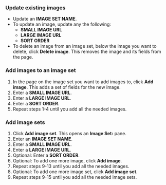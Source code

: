 <!-- Since we have the same interface for adding images in multiple sections of the Back Office, use this include for updating images -->

### Update existing images

* Update an **IMAGE SET NAME**.
* To update an image, update any the following:
    * **SMALL IMAGE URL**
    * **LARGE IMAGE URL**
    * **SORT ORDER**
* To delete an image from an image set, below the image you want to delete, click **Delete image**.
    This removes the image and its fields from the page.

### Add images to an image set

1. In the page on the image set you want to add images to, click **Add image**.
    This adds a set of fields for the new image.
2. Enter a **SMALL IMAGE URL**.
3. Enter a **LARGE IMAGE URL**.
4. Enter a **SORT ORDER**.    
5. Repeat steps 1-4 until you add all the needed images.

### Add image sets

1. Click **Add image set**.
    This opens an **Image Set:** pane.
2. Enter an **IMAGE SET NAME**.
3. Enter a **SMALL IMAGE URL**.
4. Enter a **LARGE IMAGE URL**.
5. Optional: Enter a **SORT ORDER**.
6. Optional: To add one more image, click **Add image**.
7. Repeat steps 9-13 until you add all the needed images.
8. Optional: To add one more image set, click **Add image set**.
9. Repeat steps 9-15 until you add all the needed image sets.
